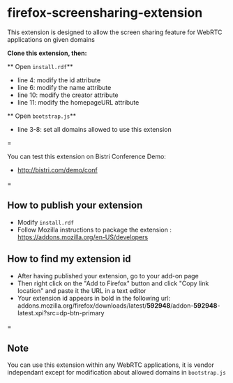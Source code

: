firefox-screensharing-extension
==============================

This extension is designed to allow the screen sharing feature for WebRTC applications on given domains

**Clone this extension, then:**

** Open `install.rdf`**

* line 4: modify the id attribute
* line 6: modify the name attribute
* line 10: modify the creator attribute
* line 11: modify the homepageURL attribute

** Open `bootstrap.js`**

* line 3-8: set all domains allowed to use this extension

=

You can test this extension on Bistri Conference Demo:

* http://bistri.com/demo/conf

=

## How to publish your extension

* Modify `install.rdf`
* Follow Mozilla instructions to package the extension : https://addons.mozilla.org/en-US/developers

## How to find my extension id

* After having published your extension, go to your add-on page
* Then right click on the "Add to Firefox" button and click "Copy link location" and paste it the URL in a text editor
* Your extension id appears in bold in the following url: addons.mozilla.org/firefox/downloads/latest/**592948**/addon-**592948**-latest.xpi?src=dp-btn-primary

=

## Note

You can use this extension within any WebRTC applications, it is vendor independant except for modification about allowed domains in `bootstrap.js`
